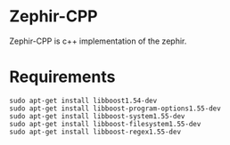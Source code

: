 Zephir-CPP
==========

Zephir-CPP is c++ implementation of the zephir.

# Requirements

```shell
sudo apt-get install libboost1.54-dev
sudo apt-get install libboost-program-options1.55-dev
sudo apt-get install libboost-system1.55-dev
sudo apt-get install libboost-filesystem1.55-dev
sudo apt-get install libboost-regex1.55-dev
```